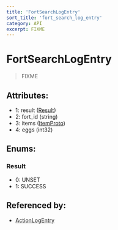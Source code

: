 ```yaml
---
title: 'FortSearchLogEntry'
sort_title: 'fort_search_log_entry'
category: API
excerpt: FIXME
---
```


# FortSearchLogEntry

> FIXME

## Attributes:

- 1: result ([Result](#result))
- 2: fort_id (string)
- 3: items ([ItemProto](../ItemProto/)) 
- 4: eggs (int32)

## Enums:

### Result
- 0: UNSET
- 1: SUCCESS

## Referenced by:

- [ActionLogEntry](../ActionLogEntry/)
